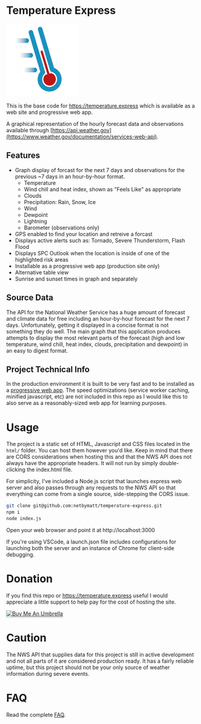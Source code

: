 # Temperature Express
![Temperature Express Logo](https://github.com/netbymatt/temperature-express/blob/main/html/images/tempexp-192.png?raw=true)

This is the base code for https://temperature.express which is available as a web site and progressive web app.

A graphical representation of the hourly forecast data and observations available through [https://api.weather.gov](https://www.weather.gov/documentation/services-web-api).

## Features
- Graph display of forcast for the next 7 days and observations for the previous ~7 days in an hour-by-hour format.
	- Temperature
	- Wind chill and heat index, shown as "Feels Like" as appropriate
	- Clouds
	- Precipitation: Rain, Snow, Ice
	- Wind
	- Dewpoint
	- Lightning
	- Barometer (observations only)
- GPS enabled to find your location and retreive a forcast
- Displays active alerts such as: Tornado, Severe Thunderstorm, Flash Flood
- Displays SPC Outlook when the location is inside of one of the highlighted risk areas
- Installable as a progressive web app (production site only)
- Alternative table view
- Sunrise and sunset times in graph and separately

## Source Data
The API for the National Weather Service has a huge amount of forecast and climate data for free including an hour-by-hour forecast for the next 7 days. Unfortunately, getting it displayed in a	concise	format is not something they do well. The main graph that this application produces attempts to display the most relevant parts of the forecast (high and low temperature, wind chill, heat index, clouds, precipitation and dewpoint) in an easy to digest format.

## Project Technical Info
In the production environment it is built to be very fast and to be installed as a [progressive web app](https://web.dev/progressive-web-apps/). The speed optimizations (service worker caching, minified javascript, etc) are not included in this repo as I would like this to also serve as a reasonably-sized web app for learning purposes.

# Usage
The project is a static set of HTML, Javascript and CSS files located in the ```html/``` folder. You can host them however you'd like. Keep in mind that there are CORS considerations when hosting this and that the NWS API does not always have the appropriate headers. It will not run by simply double-clicking the index.html file.

For simplicity, I've included a Node.js script that launches express web server and also passes through any requests to the NWS API so that everything can come from a single source, side-stepping the CORS issue.

``` bash
git clone git@github.com:netbymatt/temperature-express.git
npm i
node index.js
```
Open your web browser and point it at http<span>://</span>localhost:3000

If you're using VSCode, a launch.json file includes configurations for launching both the server and an instance of Chrome for client-side debugging.

# Donation
If you find this repo or https://temperature.express useful I would appreciate a little support to help pay for the cost of hosting the site.

<a href="https://www.buymeacoffee.com/temp.exp" target="_blank"><img src="https://www.buymeacoffee.com/assets/img/custom_images/orange_img.png" alt="Buy Me An Umbrella" style="height: 41px !important;width: 174px !important;box-shadow: 0px 3px 2px 0px rgba(190, 190, 190, 0.5) !important;-webkit-box-shadow: 0px 3px 2px 0px rgba(190, 190, 190, 0.5) !important;" ></a>

# Caution
The NWS API that supplies data for this project is still in active development and not all parts of it are considered production ready. It has a fairly reliable uptime, but this project should not be your only source of weather information during severe events.

# FAQ

Read the complete [FAQ](FAQ.md).